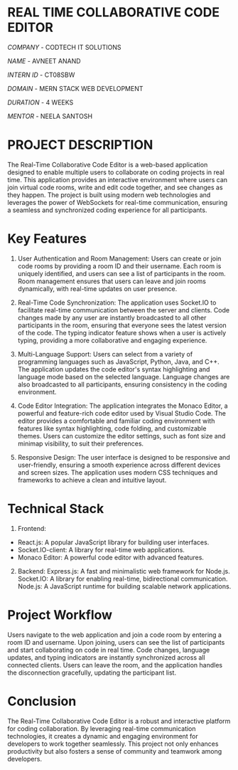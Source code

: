 # REAL TIME COLLABORATIVE CODE EDITOR

*COMPANY* - CODTECH IT SOLUTIONS

*NAME* - AVNEET ANAND

*INTERN ID* - CT08SBW

*DOMAIN* - MERN STACK WEB DEVELOPMENT

*DURATION* - 4 WEEKS

*MENTOR* - NEELA SANTOSH

# PROJECT DESCRIPTION #
The Real-Time Collaborative Code Editor is a web-based application designed to enable multiple users to collaborate on coding projects in real time. This application provides an interactive environment where users can join virtual code rooms, write and edit code together, and see changes as they happen. The project is built using modern web technologies and leverages the power of WebSockets for real-time communication, ensuring a seamless and synchronized coding experience for all participants.

# Key Features #
1. User Authentication and Room Management:
   Users can create or join code rooms by providing a room ID and their username.
   Each room is uniquely identified, and users can see a list of participants in the room.
   Room management ensures that users can leave and join rooms dynamically, with real-time updates on user presence.

2. Real-Time Code Synchronization:
   The application uses Socket.IO to facilitate real-time communication between the server and clients.
   Code changes made by any user are instantly broadcasted to all other participants in the room, ensuring that everyone sees the latest version of the code.
   The typing indicator feature shows when a user is actively typing, providing a more collaborative and engaging experience.

3. Multi-Language Support:
   Users can select from a variety of programming languages such as JavaScript, Python, Java, and C++.
   The application updates the code editor's syntax highlighting and language mode based on the selected language.
   Language changes are also broadcasted to all participants, ensuring consistency in the coding environment.

4. Code Editor Integration:
   The application integrates the Monaco Editor, a powerful and feature-rich code editor used by Visual Studio Code.
   The editor provides a comfortable and familiar coding environment with features like syntax highlighting, code folding, and customizable themes.
   Users can customize the editor settings, such as font size and minimap visibility, to suit their preferences.

5. Responsive Design:
   The user interface is designed to be responsive and user-friendly, ensuring a smooth experience across different devices and screen sizes.
   The application uses modern CSS techniques and frameworks to achieve a clean and intuitive layout.

# Technical Stack #
1. Frontend:
 -  React.js: A popular JavaScript library for building user interfaces.
 -  Socket.IO-client: A library for real-time web applications.
 -  Monaco Editor: A powerful code editor with advanced features.

2. Backend:
   Express.js: A fast and minimalistic web framework for Node.js.
   Socket.IO: A library for enabling real-time, bidirectional communication.
   Node.js: A JavaScript runtime for building scalable network applications.

# Project Workflow #
   Users navigate to the web application and join a code room by entering a room ID and username.
   Upon joining, users can see the list of participants and start collaborating on code in real time.
   Code changes, language updates, and typing indicators are instantly synchronized across all connected clients.
   Users can leave the room, and the application handles the disconnection gracefully, updating the participant list.

# Conclusion #
   The Real-Time Collaborative Code Editor is a robust and interactive platform for coding collaboration. 
   By leveraging real-time communication technologies, it creates a dynamic and engaging environment for developers to work together seamlessly. 
   This project not only enhances productivity but also fosters a sense of community and teamwork among developers.
   
   
